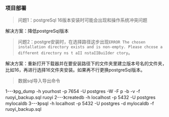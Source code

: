 ### 项目部署

> 问题1：postgreSql 16版本安装时可能会出现和操作系统冲突问题

解决方案：降低postgreSql版本

> 问题2：postgre安装时，在选择路径这步出现`ERROR The chosen installation directory exists and is non-empty. Please chcose a different directory ns t aII nstaIIBuiIder ctory`。

解决方案：重新打开下载器并在要安装路径下的文件夹里建立版本号名的文件夹，比如16，再进行选择16文件夹安装。如果再不行更换postgreSql版本。

>数据sql导入导出命令

1---》pg_dump -h yourhost -p 7654 -U postgres -W -F p -b -v -f ruoyi_backup.sql ruoyi
2---》createdb -h localhost -p 5432 -U postgres mylocaldb
3---》psql -h localhost -p 5432 -U postgres -d mylocaldb -f ruoyi_backup.sql